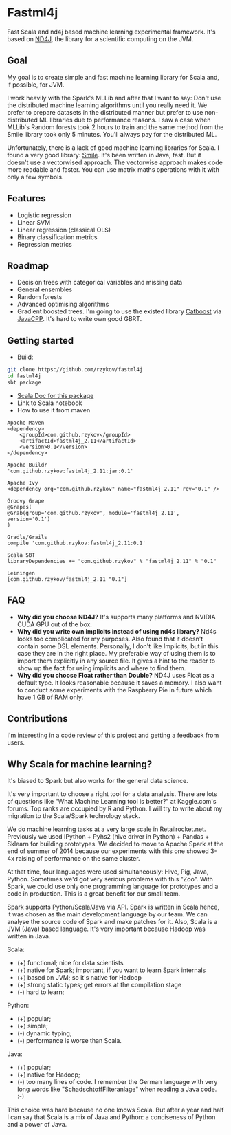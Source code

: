 # Fastml4j
Fast Scala and nd4j based machine learning experimental framework. It's based on 
[ND4J](https://github.com/deeplearning4j/nd4j), the library for a scientific computing on the JVM. 

## Goal
My goal is to create simple and fast  machine learning library for Scala and, if possible, 
for JVM.  

I work heavily with the Spark's MLLib and after that I want to say: Don't use the distributed machine 
learning algorithms until you really need it. We prefer to prepare datasets 
in the distributed manner but 
prefer to use non-distributed ML libraries due to performance reasons. I saw a case when 
MLLib's  Random forests took 2 hours to train and the same method from the Smile library 
took only 5 minutes. You'll always pay for the distributed ML. 

Unfortunately, there is a lack of good machine learning libraries for Scala. I found a very 
good library: [Smile](https://github.com/haifengl/smile). It's been written in Java, fast. But it doesn't use a vectorwised 
approach. The vectorwise approach makes code more readable and faster. You can use matrix maths 
operations with it with only a few symbols.

## Features
* Logistic regression
* Linear SVM
* Linear regression (classical OLS)
* Binary classification metrics
* Regression metrics

## Roadmap
* Decision trees with categorical variables and missing data
* General ensembles
* Random forests
* Advanced optimising algorithms
* Gradient boosted trees. I'm going to use the existed library [Catboost](https://github.com/catboost/catboost) 
via [JavaCPP](https://github.com/bytedeco/javacpp-presets). It's hard to write own good GBRT.

## Getting started
* Build:
```bash
git clone https://github.com/rzykov/fastml4j
cd fastml4j
sbt package
```   
* [Scala Doc for this package](https://rzykov.github.io/fastml4j/api/)
* Link to Scala notebook
* How to use it from maven
```
Apache Maven
<dependency>
    <groupId>com.github.rzykov</groupId>
    <artifactId>fastml4j_2.11</artifactId>
    <version>0.1</version>
</dependency>
    
Apache Buildr
'com.github.rzykov:fastml4j_2.11:jar:0.1'
   
Apache Ivy
<dependency org="com.github.rzykov" name="fastml4j_2.11" rev="0.1" />
    
Groovy Grape
@Grapes( 
@Grab(group='com.github.rzykov', module='fastml4j_2.11', version='0.1') 
)
    
Gradle/Grails
compile 'com.github.rzykov:fastml4j_2.11:0.1'
    
Scala SBT
libraryDependencies += "com.github.rzykov" % "fastml4j_2.11" % "0.1"
    
Leiningen
[com.github.rzykov/fastml4j_2.11 "0.1"]
```

## FAQ
* __Why did you choose ND4J?__
  It's supports many platforms and  NVIDIA CUDA GPU out of the box. 
* __Why did you write own implicits instead of using nd4s library?__
  Nd4s looks too complicated for my purposes. Also found that it doesn't contain some DSL 
  elements. Personally, I don't like Implicits, but in this case they are in the right place.
  My preferable way of using them is to import them explicitly in any source file. 
  It gives a hint to the reader to show up the fact for using implicits and where to find them.  
* __Why did you choose Float rather than Double?__
  ND4J uses Float as a default type. It looks reasonable  because it saves a memory. 
  I also want to conduct some experiments with the Raspberry Pie in future which have 1 GB of RAM only.
 
## Contributions
I'm interesting in a code review of this project and getting a feedback from users.

## Why Scala for machine learning?

It's biased to Spark but also works for the general data science.

It's very important to choose a right tool for a data analysis. There are lots of questions like "What Machine Learning tool is better?" at Kaggle.com's forums. Top ranks are occupied by R and Python. I will try to write about my migration to the Scala/Spark technology stack.

We do machine learning tasks at a very large scale in Retailrocket.net. Previously we used  IPython + Pyhs2 (hive driver in Python) + Pandas + Sklearn for building prototypes. We decided to move to Apache Spark at the end of summer of 2014 because our experiments with this one showed 3-4x raising of performance on the same cluster.

At that time, four languages  were used simultaneously: Hive, Pig, Java, Python. Sometimes we'd got very serious problems with this "Zoo". With Spark, we could use only one programming language for prototypes and a code in production. This is a great benefit for our small team.

Spark supports Python/Scala/Java via API. Spark is written in Scala hence, it was chosen as the main development language by our team. We can analyse the source code of Spark and make patches for it. Also, Scala is a JVM (Java) based language. It's very important because Hadoop was written in Java.

Scala:
* (+) functional; nice for data scientists
* (+) native for Spark; important, if you want to learn Spark internals
* (+) based on JVM; so it's native for Hadoop
* (+) strong static types; get errors at the compilation stage
* (-) hard to learn; 

Python:
* (+) popular;
* (+) simple;
* (-) dynamic typing;
* (-) performance is worse than Scala.

Java:
* (+) popular;
* (+) native for Hadoop;
* (-) too many lines of code. I remember the German language with very long words like "SchadschtoffFilteranlage" when reading a Java code. :-)

This choice was hard because no one knows Scala. But after a year and half I can say that Scala is a mix of Java and Python: a conciseness of Python and a power of Java.
